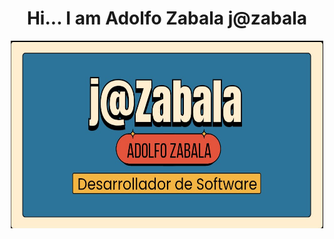 <div align="center">
<h1 align="Center">Hi... I am Adolfo Zabala j@zabala</h1>

<img src="./perfil.jpg"  width=500px height=300px>
</div>
<!--
**ADOLFOZABALA/ADOLFOZABALA** is a ✨ _special_ ✨ repository because its `README.md` (this file) appears on your GitHub profile.

Here are some ideas to get you started:

- 🔭 I’m currently working on ...
- 🌱 I’m currently learning ...
- 👯 I’m looking to collaborate on ...
- 🤔 I’m looking for help with ...
- 💬 Ask me about ...
- 📫 How to reach me: ...
- 😄 Pronouns: ...
- ⚡ Fun fact: ...
-->

